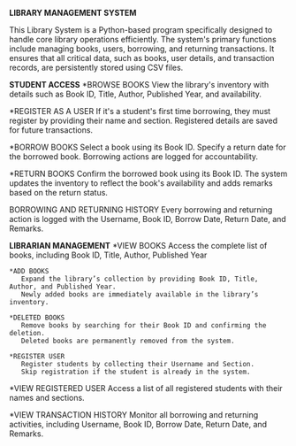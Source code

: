**LIBRARY MANAGEMENT SYSTEM**

This Library System is a Python-based program specifically designed to handle core library operations efficiently. The system's primary functions include managing books, users, borrowing, 
and returning transactions. It ensures that all critical data, such as books, user details, and transaction records, are persistently stored using CSV files.

**STUDENT ACCESS**
  *BROWSE BOOKS
      View the library's inventory with details such as Book ID, Title, Author, Published Year, and availability.
  
  *REGISTER AS A USER
      If it's a student's first time borrowing, they must register by providing their name and section.
      Registered details are saved for future transactions.

  *BORROW BOOKS
      Select a book using its Book ID.
      Specify a return date for the borrowed book.
      Borrowing actions are logged for accountability.

  *RETURN BOOKS
      Confirm the borrowed book using its Book ID.
      The system updates the inventory to reflect the book's availability and adds remarks based on the return status.

  BORROWING AND RETURNING HISTORY
      Every borrowing and returning action is logged with the Username, Book ID, Borrow Date, Return Date, and Remarks.

**LIBRARIAN MANAGEMENT**
    *VIEW BOOKS
      Access the complete list of books, including Book ID, Title, Author, Published Year

    *ADD BOOKS
       Expand the library’s collection by providing Book ID, Title, Author, and Published Year.
       Newly added books are immediately available in the library’s inventory.

    *DELETED BOOKS
       Remove books by searching for their Book ID and confirming the deletion.
       Deleted books are permanently removed from the system.

    *REGISTER USER
       Register students by collecting their Username and Section.
       Skip registration if the student is already in the system.

   *VIEW REGISTERED USER
       Access a list of all registered students with their names and sections.

   *VIEW TRANSACTION HISTORY
       Monitor all borrowing and returning activities, including Username, Book ID, Borrow Date, Return Date, and Remarks.
    








      
